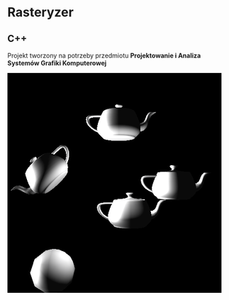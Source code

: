 # Rasteryzer 
## C++
Projekt tworzony na potrzeby przedmiotu **Projektowanie i Analiza Systemów Grafiki Komputerowej**

![Zdjęcie 1](image1.png?raw=true "Title")